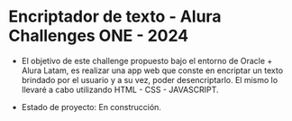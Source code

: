 <h1>Encriptador de texto - Alura Challenges ONE - 2024</h1>

- El objetivo de este challenge propuesto bajo el entorno de Oracle + Alura Latam, es realizar una app web que conste en encriptar un texto brindado por el usuario y a su vez, poder desencriptarlo. El mismo lo llevaré a cabo utilizando HTML - CSS - JAVASCRIPT.

- Estado de proyecto: En construcción.
